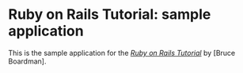 # Ruby on Rails Tutorial: sample application

This is the sample application for
the [*Ruby on Rails Tutorial*](http://railstutorial.org/)
by [Bruce Boardman].
